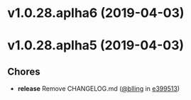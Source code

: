 
v1.0.28.aplha6 (2019-04-03)
===========================



v1.0.28.aplha5 (2019-04-03)
===========================


## Chores
* **release** Remove CHANGELOG.md ([@blling](https://github.com/blling) in [e399513](https://github.com/dxee/git-release/commit/e399513))
